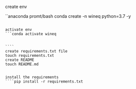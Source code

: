 create env

``anaconda promt/bash
conda create -n wineq python=3.7 -y

`````

activate env
```conda activate wineq


````
create requirements.txt file
touch requirements.txt
create README
touch README.md


install the requirements
````pip install -r requirements.txt

